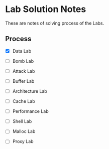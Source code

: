 # Lab Solution Notes

These are notes of solving process of the Labs.

## Process

- [x] Data Lab
- [ ] Bomb Lab
- [ ] Attack Lab
- [ ] Buffer Lab
- [ ] Architecture Lab
- [ ] Cache Lab
- [ ] Performance Lab
- [ ] Shell Lab
- [ ] Malloc Lab
- [ ] Proxy Lab

